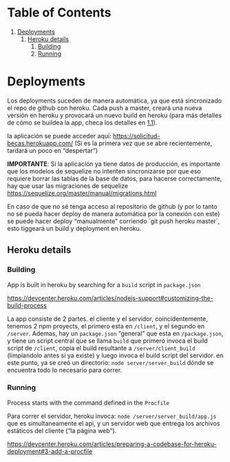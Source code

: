 # Table of Contents

1.  [Deployments](#orga728108)
    1.  [Heroku details](#org489c326)
        1.  [Building](#org8be48fc)
        2.  [Running](#orga37a59f)

<a id="orga728108"></a>

# Deployments

Los deployments suceden de manera automática, ya que está sincronizado el repo
de github con heroku. Cada push a master, creará una nueva versión en heroku y
provocará un nuevo build en heroku (para más detalles de cómo se buildea la app,
checa los detalles en [1.1](#org489c326)).

la aplicación se puede acceder aquí: <https://solicitud-becas.herokuapp.com/> (Si
es la primera vez que se abre recientemente, tardará un poco en &ldquo;despertar&rdquo;)

**IMPORTANTE**: Sí la aplicación ya tiene datos de producción, es importante que
los modelos de sequelize no intenten sincronizarse por que eso requiere borrar
las tablas de la base de datos, para hacerse correctamente, hay que usar las
migraciones de sequelize
<https://sequelize.org/master/manual/migrations.html>

En caso de que no sé tenga acceso al repositorio de github (y por lo tanto no sé
pueda hacer deploy de manera automática por la conexión con este) se puede hacer
deploy &ldquo;manualmente&rdquo; corriendo \`git push heroku master\`, esto tiggeará un build
y deployment en heroku.

<a id="org489c326"></a>

## Heroku details

<a id="org8be48fc"></a>

### Building

App is built in heroku by searching for a `build` script in `package.json`

<https://devcenter.heroku.com/articles/nodejs-support#customizing-the-build-process>

La app consiste de 2 partes. el cliente y el servidor, coincidentemente, tenemos
2 npm proyects, el primero esta en `/client`, y el segundo en `/server`.
Ademas, hay un `package.json` &ldquo;general&rdquo; que esta en `/package.json`, y tiene un
script central que se llama `build` que primero invoca el build script de
`/client`, copia el build resultante a `/server/client_build` (limpiandolo antes
si ya existe) y luego invoca el build script del servidor. en este punto, ya se
creó un directorio: `node server/server_build` dónde se encuentra todo lo
necesario para correr.

<a id="orga37a59f"></a>

### Running

Process starts with the command defined in the `Procfile`

Para correr el servidor, heroku invoca: `node /server/server_build/app.js` que
es simultaneamente el api, y un servidor web que entrega los archivos estáticos
del cliente (&ldquo;la página web&rdquo;).

<https://devcenter.heroku.com/articles/preparing-a-codebase-for-heroku-deployment#3-add-a-procfile>
